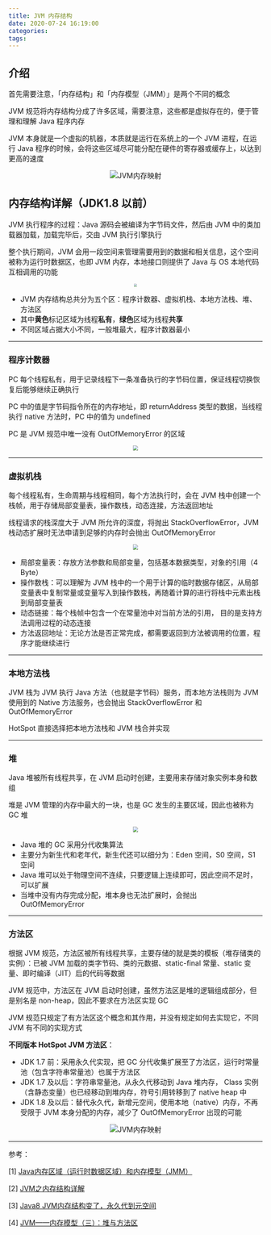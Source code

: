 ```yaml
---
title: JVM 内存结构
date: 2020-07-24 16:19:00
categories: 
tags:
---
```

## 介绍
首先需要注意，「内存结构」和「内存模型（JMM）」是两个不同的概念

JVM 规范将内存结构分成了许多区域，需要注意，这些都是虚拟存在的，便于管理和理解 Java 程序内存

JVM 本身就是一个虚拟的机器，本质就是运行在系统上的一个 JVM 进程，在运行 Java 程序的时候，会将这些区域尽可能分配在硬件的寄存器或缓存上，以达到更高的速度

<div align=center>

![JVM内存映射](/img/Java/JVM内存映射.jpg)

</div>

## 内存结构详解（JDK1.8 以前）

JVM 执行程序的过程：Java 源码会被编译为字节码文件，然后由 JVM 中的类加载器加载，加载完毕后，交由 JVM 执行引擎执行

整个执行期间，JVM 会用一段空间来管理需要用到的数据和相关信息，这个空间被称为运行时数据区，也即 JVM 内存，本地接口则提供了 Java 与 OS 本地代码互相调用的功能

<div align=center>

<img src="/img/Java/JVM内存结构1.jpg" style="zoom:40%">

</div>

- JVM 内存结构总共分为五个区：程序计数器、虚拟机栈、本地方法栈、堆、方法区
- 其中**黄色**标记区域为线程**私有**，**绿色**区域为线程**共享**
- 不同区域占据大小不同，一般堆最大，程序计数器最小

---
### 程序计数器
PC 每个线程私有，用于记录线程下一条准备执行的字节码位置，保证线程切换恢复后能够继续正确执行

PC 中的值是字节码指令所在的内存地址，即 returnAddress 类型的数据，当线程执行 native 方法时，PC 中的值为 undefined

PC 是 JVM 规范中唯一没有 OutOfMemoryError 的区域

<div align=center>

<img src="/img/Java/PC.png" style="zoom:65%">

</div>

---
### 虚拟机栈
每个线程私有，生命周期与线程相同，每个方法执行时，会在 JVM 栈中创建一个栈帧，用于存储局部变量表，操作数栈，动态连接，方法返回地址

线程请求的栈深度大于 JVM 所允许的深度，将抛出 StackOverflowError，JVM 栈动态扩展时无法申请到足够的内存时会抛出 OutOfMemoryError

<div align=center>

<img src="/img/Java/JVMStack.png" style="zoom:65%">

</div>

- 局部变量表：存放方法参数和局部变量，包括基本数据类型，对象的引用（4 Byte）
- 操作数栈：可以理解为 JVM 栈中的一个用于计算的临时数据存储区，从局部变量表中复制常量或变量写入到操作数栈，再随着计算的进行将栈中元素出栈到局部变量表
- 动态链接：每个栈帧中包含一个在常量池中对当前方法的引用， 目的是支持方法调用过程的动态连接
- 方法返回地址：无论方法是否正常完成，都需要返回到方法被调用的位置，程序才能继续进行

---
### 本地方法栈
JVM 栈为 JVM 执行 Java 方法（也就是字节码）服务，而本地方法栈则为 JVM 使用到的 Native 方法服务，也会抛出 StackOverflowError 和 OutOfMemoryError

HotSpot 直接选择把本地方法栈和 JVM 栈合并实现


---
### 堆
Java 堆被所有线程共享，在 JVM 启动时创建，主要用来存储对象实例本身和数组

堆是 JVM 管理的内存中最大的一块，也是 GC 发生的主要区域，因此也被称为 GC 堆

<div align=center>

<img src="/img/Java/Heap.png" style="zoom:65%">

</div>

- Java 堆的 GC 采用分代收集算法
- 主要分为新生代和老年代，新生代还可以细分为：Eden 空间，S0 空间，S1 空间
- Java 堆可以处于物理空间不连续，只要逻辑上连续即可，因此空间不足时，可以扩展
- 当堆中没有内存完成分配，堆本身也无法扩展时，会抛出 OutOfMemoryError

---
### 方法区
根据 JVM 规范，方法区被所有线程共享，主要存储的就是类的模板（堆存储类的实例）：已被 JVM 加载的类字节码、类的元数据、static-final 常量、static 变量、即时编译（JIT）后的代码等数据

JVM 规范中，方法区在 JVM 启动时创建，虽然方法区是堆的逻辑组成部分，但是别名是 non-heap，因此不要求在方法区实现 GC

JVM 规范只规定了有方法区这个概念和其作用，并没有规定如何去实现它，不同 JVM 有不同的实现方式

**不同版本 HotSpot JVM 方法区**：  
- JDK 1.7 前：采用永久代实现，把 GC 分代收集扩展至了方法区，运行时常量池（包含字符串常量池）也属于方法区
- JDK 1.7 及以后：字符串常量池，从永久代移动到 Java 堆内存， Class 实例（含静态变量）也已经移动到堆内存，符号引用转移到了 native heap 中
- JDK 1.8 及以后：替代永久代，新增元空间，使用本地（native）内存，不再受限于 JVM 本身分配的内存，减少了 OutOfMemoryError 出现的可能


<div align=center>

![JVM内存映射](/img/Java/MethodArea.png)

</div>


---
参考：

[1] [Java内存区域（运行时数据区域）和内存模型（JMM）](https://www.cnblogs.com/czwbig/p/11127124.html)

[2] [JVM之内存结构详解](https://www.choupangxia.com/2019/10/18/jvm%E4%B9%8B%E5%86%85%E5%AD%98%E7%BB%93%E6%9E%84%E8%AF%A6%E8%A7%A3/)

[3] [Java8 JVM内存结构变了，永久代到元空间](https://www.cnblogs.com/secbro/p/11718987.html)

[4] [JVM——内存模型（三）：堆与方法区](https://blog.csdn.net/Searchin_R/article/details/84972579)